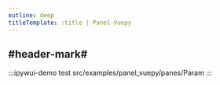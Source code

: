 ```yaml
---
outline: deep
titleTemplate: :title | Panel-Vuepy
---
```


## #header-mark#
:::ipywui-demo test
src/examples/panel_vuepy/panes/Param
::: 